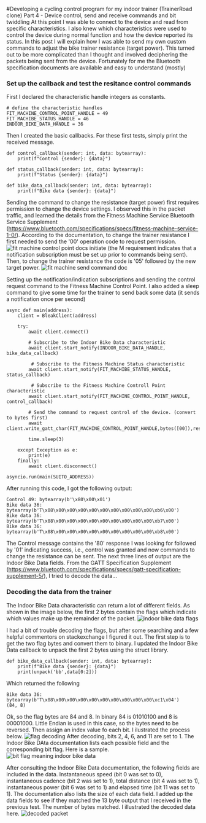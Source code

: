 #Developing a cycling control program for my indoor trainer (TrainerRoad clone) Part 4 - Device control, send and receive commands and bit twiddling
At this point I was able to connect to the device and read from specific characteristics. I also knew which characteristics were used to control the device during normal function and how the device reported its status.
In this post I will explain how I was able to send my own custom commands to adjust the bike trainer resistance (target power). 
This turned out to be more complicated than I thought and involved deciphering the packets being sent from the device. Fortunately for me the Bluetooth specification documents are available and easy to understand (mostly)

### Set up the callback and test the resitance control commands
First I declared the characteristic handle integers as constants.
```
# define the characteristic handles
FIT_MACHINE_CONTROL_POINT_HANDLE = 49
FIT_MACHIBE_STATUS_HANDLE = 46
INDOOR_BIKE_DATA_HANDLE = 36
```

Then I created the basic callbacks. For these first tests, simply print the received message. 

```
def control_callback(sender: int, data: bytearray):
    print(f"Control {sender}: {data}")
    
def status_callback(sender: int, data: bytearray):
    print(f"Status {sender}: {data}")

def bike_data_callback(sender: int, data: bytearray):
    print(f"Bike data {sender}: {data}")

```

Sending the command to change the resistance (target power) first requires permission to change the device settings.
I observed this in the packet traffic, and learned the details from the Fitness Machine Service Bluetooth Service Supplement (https://www.bluetooth.com/specifications/specs/fitness-machine-service-1-0/).
According to the documentation, to change the trainer resistance I first needed to send the '00' operation code to request permission.
![fit machine control point docs initiate](https://user-images.githubusercontent.com/102377660/185512466-a56b7392-a31e-4bc0-97b2-b845f12dd129.PNG)
(the M requirement indicates that a notification subscription must be set up prior to commands being sent).
Then, to change the trainer resistance the code is '05' followed by the new target power. 
![fit machine send command doc](https://user-images.githubusercontent.com/102377660/185513023-60261403-56ff-415a-bda4-0a3db659564a.PNG)

Setting up the notification/indication subscriptions and sending the control request command to the Fitness Machine Control Point. I also added a  sleep command to give some time for the trainer to send back some data (it sends a notification once per second)
```
async def main(address):
    client = BleakClient(address)
    
    try:
        await client.connect()

        # Subscribe to the Indoor Bike Data characteristic
        await client.start_notify(INDOOR_BIKE_DATA_HANDLE, bike_data_callback)
        
         # Subscribe to the Fitness Machine Status characteristic
        await client.start_notify(FIT_MACHIBE_STATUS_HANDLE, status_callback)

         # Subscribe to the Fitness Machine Controll Point characteristic
        await client.start_notify(FIT_MACHINE_CONTROL_POINT_HANDLE, control_callback) 
        
        # Send the command to request control of the device. (convert to bytes first)
        await client.write_gatt_char(FIT_MACHINE_CONTROL_POINT_HANDLE,bytes([00]),response=True)
        
        time.sleep(3)
        
    except Exception as e:
        print(e)
    finally:
        await client.disconnect()

asyncio.run(main(SUITO_ADDRESS))
```
After running this code, I got the following output:
```
Control 49: bytearray(b'\x80\x00\x01')
Bike data 36: bytearray(b'T\x08\x00\x00\x00\x00\x00\x00\x00\x00\x00\xb6\x00')
Bike data 36: bytearray(b'T\x08\x00\x00\x00\x00\x00\x00\x00\x00\x00\xb7\x00')
Bike data 36: bytearray(b'T\x08\x00\x00\x00\x00\x00\x00\x00\x00\x00\xb8\x00')
```
The Control message contains the '80' response I was looking for followed by '01' indicating success, i.e., control was granted and now commands to change the resistance can be sent.
The next three lines of output are the Indoor Bike Data fields. From the GATT Specification Supplement (https://www.bluetooth.com/specifications/specs/gatt-specification-supplement-5/), I tried to decode the data...

### Decoding the data from the trainer
The Indoor Bike Data characteristic can return a lot of different fields. As shown in the image below, the first 2 bytes contain the flags which indicate which values make up the remainder of the packet.
![indoor bike data flags](https://user-images.githubusercontent.com/102377660/185514407-6f192e40-9bbb-4aa7-9ad9-cfa506ce40c2.PNG)

I had a bit of trouble decoding the flags, but after some searching and a few helpful commentors on stackexchange I figured it out. 
The first step is to get the two flag bytes and convert them to binary. 
I updated the Indoor Bike Data callback to unpack the first 2 bytes using the struct library. 
```
def bike_data_callback(sender: int, data: bytearray):
    print(f"Bike data {sender}: {data}")
    print(unpack('bb',data[0:2]))
```
Which returned the following
```
Bike data 36: bytearray(b'T\x08\x00\x00\x00\x00\x00\x00\x00\x00\x00\xc1\x04')
(84, 8)
```
Ok, so the flag bytes are 84 and 8. In binary 84 is 01010100 and 8 is 00001000. Little Endian is used in this case, so the bytes need to be reversed. Then assign an index value fo each bit. I ilustrated the process below.
![flag decoding](https://user-images.githubusercontent.com/102377660/185516472-27255cd3-6c37-45fd-a469-b033d2af2453.png)
After decoding, bits 2, 4, 6, and 11 are set to 1. 
The Indoor Bike DAta documentation lists each possible field and the corresponding bit flag. Here is a sample.
![bit flag meaning indoor bike data](https://user-images.githubusercontent.com/102377660/185516903-4bbb45ba-c6ef-4a6f-ad95-2306e11fe51d.PNG)

After consulting the Indoor Bike Data documentation, the following fields are included in the data. 
Instantaneous speed (bit 0 was set to 0), instantaneous cadence (bit 2 was set to 1), total distance (bit 4 was set to 1), instantaneous power (bit 6 was set to 1) and elapsed time (bit 11 was set to 1).
The documentation also lists the size of each data field. I added up the data fields to see if they matched the 13 byte output that I received in the previous test. 
The number of bytes matched. I illustrated the decoded data here.
![decoded packet](https://user-images.githubusercontent.com/102377660/185517818-94a233e9-38be-4773-a2e0-e9111cd01f22.png)


